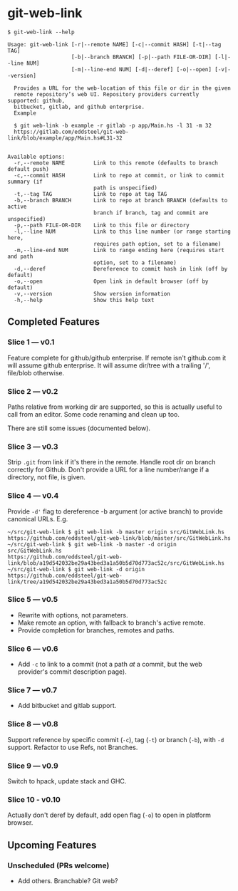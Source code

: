 # git-web-link

``` shell
$ git-web-link --help

Usage: git-web-link [-r|--remote NAME] [-c|--commit HASH] [-t|--tag TAG]
                    [-b|--branch BRANCH] [-p|--path FILE-OR-DIR] [-l|--line NUM]
                    [-m|--line-end NUM] [-d|--deref] [-o|--open] [-v|--version]

  Provides a URL for the web-location of this file or dir in the given
  remote repository’s web UI. Repository providers currently supported: github,
  bitbucket, gitlab, and github enterprise.
  Example

  $ git web-link -b example -r gitlab -p app/Main.hs -l 31 -m 32
  https://gitlab.com/eddsteel/git-web-link/blob/example/app/Main.hs#L31-32


Available options:
  -r,--remote NAME         Link to this remote (defaults to branch default push)
  -c,--commit HASH         Link to repo at commit, or link to commit summary (if
                           path is unspecified)
  -t,--tag TAG             Link to repo at tag TAG
  -b,--branch BRANCH       Link to repo at branch BRANCH (defaults to active
                           branch if branch, tag and commit are unspecified)
  -p,--path FILE-OR-DIR    Link to this file or directory
  -l,--line NUM            Link to this line number (or range starting here,
                           requires path option, set to a filename)
  -m,--line-end NUM        Link to range ending here (requires start and path
                           option, set to a filename)
  -d,--deref               Dereference to commit hash in link (off by default)
  -o,--open                Open link in default browser (off by default)
  -v,--version             Show version information
  -h,--help                Show this help text
```

## Completed Features

### Slice 1 — v0.1

Feature complete for github/github enterprise. If remote isn't
github.com it will assume github enterprise. It will assume dir/tree
with a trailing '/', file/blob otherwise.

### Slice 2 — v0.2

Paths relative from working dir are supported, so this is actually
useful to call from an editor. Some code renaming and clean up too.

There are still some issues (documented below).

### Slice 3 — v0.3

Strip `.git` from link if it's there in the remote.
Handle root dir on branch correctly for Github.
Don't provide a URL for a line number/range if a directory, not file, is given.

### Slice 4 — v0.4

Provide `-d'` flag to dereference -b argument (or active branch) to provide canonical URLs. E.g.

```
~/src/git-web-link $ git web-link -b master origin src/GitWebLink.hs
https://github.com/eddsteel/git-web-link/blob/master/src/GitWebLink.hs
~/src/git-web-link $ git web-link -b master -d origin src/GitWebLink.hs
https://github.com/eddsteel/git-web-link/blob/a19d542032be29a43bed3a1a50b5d70d773ac52c/src/GitWebLink.hs
~/src/git-web-link $ git web-link -d origin
https://github.com/eddsteel/git-web-link/tree/a19d542032be29a43bed3a1a50b5d70d773ac52c
```

### Slice 5 — v0.5

- Rewrite with options, not parameters.
- Make remote an option, with fallback to branch's active remote.
- Provide completion for branches, remotes and paths.

### Slice 6 — v0.6

- Add `-c` to link to a commit (not a path _at_ a commit, but the web provider's commit description page).

### Slice 7  — v0.7

- Add bitbucket and gitlab support.

### Slice 8 — v0.8

Support reference by specific commit (`-c`), tag (`-t`) or branch (`-b`), with `-d` support. Refactor to use Refs, not Branches.

### Slice 9 — v0.9

Switch to hpack, update stack and GHC.

### Slice 10 - v0.10

Actually don't deref by default, add open flag (`-o`) to open in platform browser.

## Upcoming Features

### Unscheduled (PRs welcome)

- Add others. Branchable? Git web?
